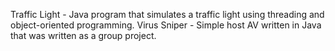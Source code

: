 Traffic Light - Java program that simulates a traffic light using threading and object-oriented programming.
Virus Sniper - Simple host AV written in Java that was written as a group project.

